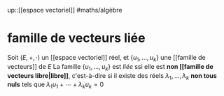 up::[[espace vectoriel]]
#maths/algèbre 
# famille de vecteurs liée
Soit $(E, +, \cdot)$ un [[espace vectoriel]] réel, et $\{u_1,\ldots,u_k\}$ une [[famille de vecteurs]] de $E$
La famille $\{u_1,\ldots,u_k\}$ est _liée_ ssi elle est **non [[famille de vecteurs libre|libre]]**,
c'est-à-dire si il existe des réels $\lambda_1,\ldots,\lambda_k$ **non tous nuls** tels que $\lambda_1u_1+\cdots+\lambda_ku_k = 0$

